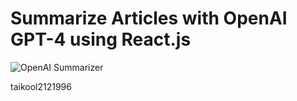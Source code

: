 # Summarize Articles with OpenAI GPT-4 using React.js
![OpenAI Summarizer](https://user-images.githubusercontent.com/72439970/233675973-dede03bb-2cc1-4ed9-a50c-899691be2112.png)

taikool2121996